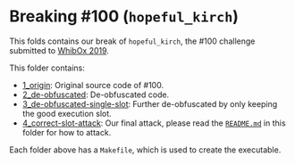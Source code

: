 # Breaking \#100 (`hopeful_kirch`)

This folds contains our break of `hopeful_kirch`, the \#100 challenge submitted to [WhibOx 2019](https://whibox-contest.github.io/2019/).

This folder contains:

- [1_origin](1_origin): Original source code of \#100.
- [2_de-obfuscated](2_de-obfuscated): De-obfuscated code.
- [3_de-obfuscated-single-slot](3_de-obfuscated-single-slot): Further de-obfuscated by only keeping the good execution slot.
- [4_correct-slot-attack](4_correct-slot-attack): Our final attack, please read the [`README.md`](4_correct-slot-attack/README.md) in this folder for how to attack.

Each folder above has a `Makefile`, which is used to create the executable.
